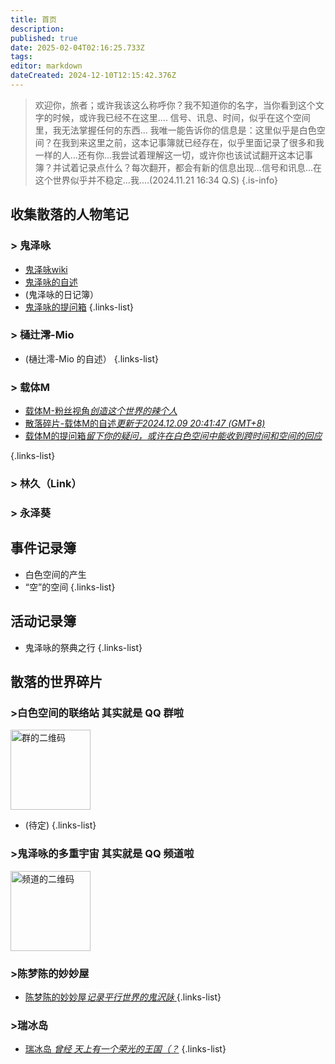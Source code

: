 ```yaml
---
title: 首页
description: 
published: true
date: 2025-02-04T02:16:25.733Z
tags: 
editor: markdown
dateCreated: 2024-12-10T12:15:42.376Z
---
```


> 欢迎你，旅者；或许我该这么称呼你？我不知道你的名字，当你看到这个文字的时候，或许我已经不在这里.... 信号、讯息、时间，似乎在这个空间里，我无法掌握任何的东西... 我唯一能告诉你的信息是：这里似乎是白色空间？在我到来这里之前，这本记事簿就已经存在，似乎里面记录了很多和我一样的人...还有你...我尝试着理解这一切，或许你也该试试翻开这本记事簿？并试着记录点什么？每次翻开，都会有新的信息出现...信号和讯息...在这个世界似乎并不稳定...我....(2024.11.21 16:34 Q.S)
{.is-info}


## 收集散落的人物笔记

### > 鬼泽咏

- [鬼泽咏wiki](/zh/roles/kuizeyong)
- [鬼泽咏的自述](/zh/roles/kuizeyong/self_introduce)
- (鬼泽咏的日记簿）
- [鬼泽咏的提问箱](/zh/roles/kuizeyong/question_box)
{.links-list}
### > 樋辻澪-Mio 
- (樋辻澪-Mio 的自述）
{.links-list}
### > 载体M
- [载体M-粉丝视角*创造这个世界的辣个人*](/zh/roles/zaitiM)
- [散落碎片-载体M的自述*更新于2024.12.09 20:41:47 (GMT+8)*](/zh/roles/zaitiM/self_introduce)
- [载体M的提问箱*留下你的疑问，或许在白色空间中能收到跨时间和空间的回应*](/zh/roles/zaitiM/question_box)

{.links-list}
### > 林久（Link）
### > 永泽葵

## 事件记录簿
- 白色空间的产生
- “空”的空间
{.links-list}



## 活动记录簿
- 鬼泽咏的祭典之行
{.links-list}

## 散落的世界碎片

### >白色空间的联络站 <span class="heimu" >其实就是 QQ 群啦</span>
<img src="/_assets/img/photo-2024-12-18-16-22-45.jpg" alt="群的二维码" border="0" class="thumbnail_hold_to_enlarge" width="128px" height="auto">

- (待定)
{.links-list}

### >鬼泽咏的多重宇宙  <span class="heimu" >其实就是 QQ 频道啦</span>
<img src="/_assets/img/photo-2024-12-16-16-22-48.jpg" alt="频道的二维码" border="0" class="thumbnail_hold_to_enlarge" width="128px" height="auto">

### >陈梦陈的妙妙屋
- [陈梦陈的妙妙屋*记录平行世界的鬼沢詠* ](/zh/worlds/CMC_clubhouse)
{.links-list}

### >瑞冰岛
- [瑞冰岛 *曾经 天上有一个荣光的王国（？*](https://ruibingdao.cn/)
{.links-list}










